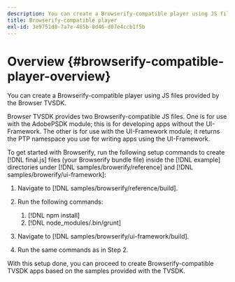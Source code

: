 ```yaml
---
description: You can create a Browserify-compatible player using JS files provided by the Browser TVSDK.
title: Browserify-compatible player
exl-id: 3e9751d8-7a7e-465b-8d46-d07e4ccb1f5b
---
```

# Overview {#browserify-compatible-player-overview}

You can create a Browserify-compatible player using JS files provided by the Browser TVSDK.

Browser TVSDK provides two Browserify-compatible JS files. One is for use with the AdobePSDK module; this is for developing apps without the UI-Framework. The other is for use with the UI-Framework module; it returns the PTP namespace you use for writing apps using the UI-Framework.

To get started with Browserify, run the following setup commands to create [!DNL final.js] files (your Browserify bundle file) inside the [!DNL example] directories under [!DNL samples/browerify/reference] and [!DNL samples/browerify/ui-framework]:

1. Navigate to [!DNL samples/browserify/reference/build]. 
1. Run the following commands:

    1. [!DNL npm install] 
    1. [!DNL node_modules/.bin/grunt]

1. Navigate to [!DNL samples/browserify/ui-framework/build]. 
1. Run the same commands as in Step 2.

With this setup done, you can proceed to create Browserify-compatible TVSDK apps based on the samples provided with the TVSDK.
